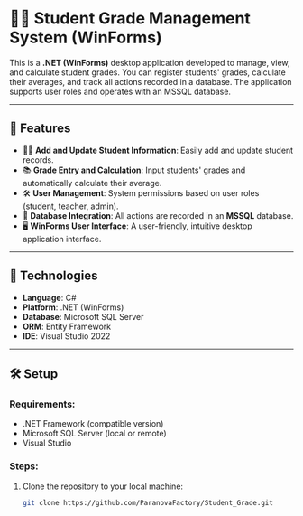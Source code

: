 # 🧑‍🎓 Student Grade Management System (WinForms)

This is a **.NET (WinForms)** desktop application developed to manage, view, and calculate student grades. You can register students' grades, calculate their averages, and track all actions recorded in a database. The application supports user roles and operates with an MSSQL database.

---

## 🚀 Features

- 🧑‍🏫 **Add and Update Student Information**: Easily add and update student records.
- 📚 **Grade Entry and Calculation**: Input students' grades and automatically calculate their average.
- 🛠 **User Management**: System permissions based on user roles (student, teacher, admin).
- 💾 **Database Integration**: All actions are recorded in an **MSSQL** database.
- 🖥 **WinForms User Interface**: A user-friendly, intuitive desktop application interface.

---

## 🧱 Technologies

- **Language**: C#
- **Platform**: .NET (WinForms)
- **Database**: Microsoft SQL Server
- **ORM**: Entity Framework
- **IDE**: Visual Studio 2022

---

## 🛠 Setup

### Requirements:
- .NET Framework (compatible version)
- Microsoft SQL Server (local or remote)
- Visual Studio

### Steps:
1. Clone the repository to your local machine:
   ```bash
   git clone https://github.com/ParanovaFactory/Student_Grade.git

